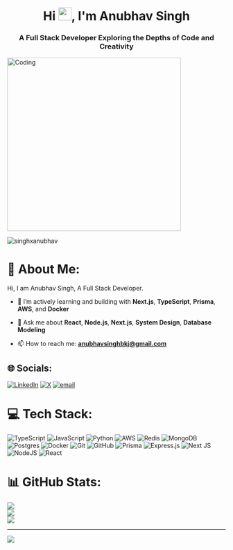 <h1 align="center">Hi <img src="https://raw.githubusercontent.com/MartinHeinz/MartinHeinz/master/wave.gif" width="30px">, I'm Anubhav Singh</h1>
<h3 align="center">A Full Stack Developer Exploring the Depths of Code and Creativity</h3>

<img align="center" alt="Coding" width="400" src="https://cdn.dribbble.com/users/1162077/screenshots/3848914/programmer.gif">

<p align="left"> <img src="https://komarev.com/ghpvc/?username=singhxanubhav&label=Profile%20views&color=0e75b6&style=flat" alt="singhxanubhav" /> </p>

# 💫 About Me:
Hi, I am Anubhav Singh, A Full Stack Developer.  

- 🌱 I’m actively learning and building with **Next.js**, **TypeScript**, **Prisma**, **AWS**, and **Docker**

- 💬 Ask me about **React**, **Node.js**, **Next.js**, **System Design**, **Database Modeling**

- 📫 How to reach me: **anubhavsinghbkj@gmail.com**

## 🌐 Socials:
[![LinkedIn](https://img.shields.io/badge/LinkedIn-%230077B5.svg?logo=linkedin&logoColor=white)](https://www.linkedin.com/in/rituxkumar/) 
[![X](https://img.shields.io/badge/X-black.svg?logo=X&logoColor=white)](https://x.com/anubhavxsingh) 
[![email](https://img.shields.io/badge/Email-D14836?logo=gmail&logoColor=white)](mailto:anubhavsinghbkj@gmail.com) 

# 💻 Tech Stack:
![TypeScript](https://img.shields.io/badge/typescript-%23007ACC.svg?style=for-the-badge&logo=typescript&logoColor=white) 
![JavaScript](https://img.shields.io/badge/javascript-%23323330.svg?style=for-the-badge&logo=javascript&logoColor=%23F7DF1E) 
![Python](https://img.shields.io/badge/python-3670A0?style=for-the-badge&logo=python&logoColor=ffdd54) 
![AWS](https://img.shields.io/badge/AWS-%23FF9900.svg?style=for-the-badge&logo=amazon-aws&logoColor=white) 
![Redis](https://img.shields.io/badge/redis-%23DD0031.svg?style=for-the-badge&logo=redis&logoColor=white) 
![MongoDB](https://img.shields.io/badge/MongoDB-%234ea94b.svg?style=for-the-badge&logo=mongodb&logoColor=white) 
![Postgres](https://img.shields.io/badge/postgres-%23316192.svg?style=for-the-badge&logo=postgresql&logoColor=white) 
![Docker](https://img.shields.io/badge/docker-%230db7ed.svg?style=for-the-badge&logo=docker&logoColor=white) 
![Git](https://img.shields.io/badge/git-%23F05033.svg?style=for-the-badge&logo=git&logoColor=white) 
![GitHub](https://img.shields.io/badge/github-%23121011.svg?style=for-the-badge&logo=github&logoColor=white) 
![Prisma](https://img.shields.io/badge/Prisma-3982CE?style=for-the-badge&logo=Prisma&logoColor=white) 
![Express.js](https://img.shields.io/badge/express.js-%23404d59.svg?style=for-the-badge&logo=express&logoColor=%2361DAFB) 
![Next JS](https://img.shields.io/badge/Next-black?style=for-the-badge&logo=next.js&logoColor=white) 
![NodeJS](https://img.shields.io/badge/node.js-6DA55F?style=for-the-badge&logo=node.js&logoColor=white) 
![React](https://img.shields.io/badge/react-%2320232a.svg?style=for-the-badge&logo=react&logoColor=%2361DAFB) 


# 📊 GitHub Stats:
![](https://github-readme-stats.vercel.app/api?username=singhxanubhav&theme=transparent&hide_border=false&include_all_commits=true&count_private=true)<br/>
![](https://nirzak-streak-stats.vercel.app/?user=singhxanubhav&theme=transparent&hide_border=false)<br/>
![](https://github-readme-stats.vercel.app/api/top-langs/?username=singhxanubhav&theme=transparent&hide_border=false&include_all_commits=true&count_private=true&layout=compact)

---

[![](https://visitcount.itsvg.in/api?id=singhxanubhav&icon=0&color=0)](https://visitcount.itsvg.in)

<!-- Proudly created with GPRM ( https://gprm.itsvg.in ) -->
